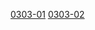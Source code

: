 [0303-01](https://cdn.jsdelivr.net/gh/appledood/apple/src/0303/0303.7z.001)
[0303-02](https://cdn.jsdelivr.net/gh/appledood/apple/src/0303/0303.7z.002)  


